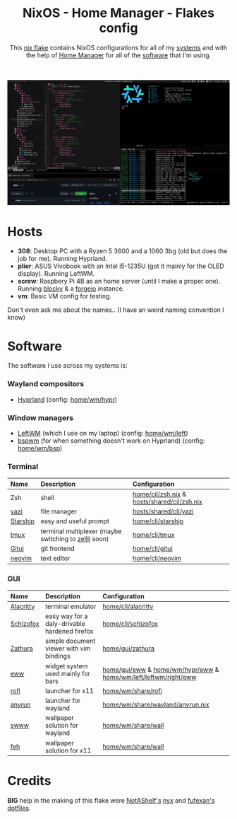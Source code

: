 <h1 align="center"> NixOS - Home Manager - Flakes config </h1>

<div align="center">
    This <a href="https://nixos.wiki/wiki/Flakes ">nix flake</a> contains NixOS configurations for all of my <a href="#Hosts" />systems</a> and with the help of <a href="https://github.com/nix-community/home-manager">Home Manager</a> for all of the <a href="#Software" >software</a> that I'm using. 
</div><br/><br/>

![](.github/assets/Screenshot-2024-08-28_11:20:29.png)


# Hosts
- **308**: Desktop PC with a Ryzen 5 3600 and a 1060 3bg (old but does the job for me). Running Hyprland.
- **plier**: ASUS Vivobook with an Intel i5-1235U (got it mainly for the OLED display). Running LeftWM.
- **screw**: Raspbery Pi 4B as an home server (until I make a proper one). Running [blocky](https://github.com/0xERR0R/blocky) & a [forgejo](https://forgejo.org/) instance.
- **vm**: Basic VM config for testing.

Don't even ask me about the names.. (I have an weird naming convention I know)

# Software
The software I use across my systems is:

### Wayland compositors
- [Hyprland](https://github.com/hyprwm/Hyprland) (config: [home/wm/hypr](home/wm/hypr))

### Window managers
- [LeftWM](https://github.com/leftwm/leftwm) (which I use on my laptop) (config: [home/wm/left](home/wm/left))
- [bspwm](https://github.com/baskerville/bspwm) (for when something doesn't work on Hyprland) (config: [home/wm/bsp](home/wm/bsp))

### Terminal
| Name | Description | Configuration |
| :--- | :---------- | :------------ |
| Zsh  | shell | [home/cil/zsh.nix](home/cli/zsh.nix) & [hosts/shared/cil/zsh.nix](hosts/shared/cli/zsh.nix) |
| [yazi](https://github.com/sxyazi/yazi) | file manager | [hosts/shared/cli/yazi](hosts/shared/cli/yazi.nix)
| [Starship](https://github.com/starship/starship) | easy and useful prompt | [home/cli/starship](home/cli/starship.nix) |
| [tmux](https://github.com/tmux/tmux) | terminal multiplexer (maybe switching to [zellij](https://github.com/zellij-org/zellij) soon) | [home/cli/tmux](home/cli/tmux.nix) |
| [Gitui](https://github.com/extrawurst/gitui) | git frontend | [home/cli/gitui](home/cli/gitui.nix) |
| [neovim](https://github.com/neovim/neovim) | text editor | [home/cli/neovim](home/cli/neovim) |


### GUI
| Name | Description | Configuration |
| :--- | :---------- | :------------ |
| [Alacritty](https://github.com/alacritty/alacritty) | terminal emulator | [home/cli/alacritty](home/gui/term_emulators/alacritty.nix) |
| [Schizofox](https://github.com/schizofox/schizofox) | easy way for a daly-drivable hardened firefox | [home/cli/schizofox](home/gui/schizofox.nix) |
| [Zathura](https://github.com/pwmt/zathura) | simple document viewer with vim bindings | [home/gui/zathura](home/gui/zathura.nix) |
| [eww](https://github.com/elkowar/eww) | widget system used mainly for bars | [home/gui/eww](home/gui/eww) & [home/wm/hypr/eww](home/wm/hypr/eww) & [home/wm/left/leftwm/right/eww](home/wm/left/leftwm/right/eww)|
| [rofi](https://github.com/davatorium/rofi) | launcher for x11 | [home/wm/share/rofi](home/wm/share/rofi) |
| [anyrun](https://github.com/anyrun-org/anyrun) | launcher for wayland | [home/wm/share/wayland/anyrun.nix](home/wm/share/wayland/anyrun.nix) |
| [swww](https://github.com/LGFae/swww) | wallpaper solution for wayland | [home/wm/share/wall](home/wm/share/wall)
| [feh](https://github.com/derf/feh) | wallpaper solution for x11 | [home/wm/share/wall](home/wm/share/wall)


# Credits
**BIG** help in the making of this flake were [NotAShelf's]() [nyx](https://github.com/NotAShelf/nyx) and [fufexan's](https://github.com/fufexan) [dotfiles](https://github.com/fufexan/dotfiles).
